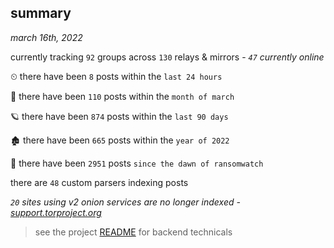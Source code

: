 
## summary
_march 16th, 2022_

currently tracking `92` groups across `130` relays & mirrors - _`47` currently online_

⏲ there have been `8` posts within the `last 24 hours`

🦈 there have been `110` posts within the `month of march`

🪐 there have been `874` posts within the `last 90 days`

🏚 there have been `665` posts within the `year of 2022`

🦕 there have been `2951` posts `since the dawn of ransomwatch`

there are `48` custom parsers indexing posts

_`20` sites using v2 onion services are no longer indexed - [support.torproject.org](https://support.torproject.org/onionservices/v2-deprecation/)_

> see the project [README](https://github.com/thetanz/ransomwatch#ransomwatch--) for backend technicals
